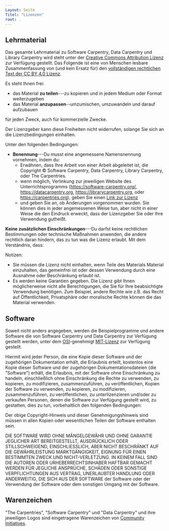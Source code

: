 ```yaml
---
Layout: Seite
Titel: "Lizenzen"
root: .
---
```

## Lehrmaterial

Das gesamte Lehrmaterial zu Software Carpentry, Data Carpentry und Library Carpentry wird
steht unter der [Creative Commons Attribution
Lizenz][cc-by-human] zur Verfügung gestellt. Das Folgende ist eine von Menschen lesbare Zusammenfassung von
(und kein Ersatz für) den [vollständigen rechtlichen Text der CC BY 4.0
Lizenz][cc-by-legal].

Es steht Ihnen frei:

* das Material **zu teilen**---zu kopieren und in jedem Medium oder Format weiterzugeben
* das Material **anzupassen**--umzumischen, umzuwandeln und darauf aufzubauen

für jeden Zweck, auch für kommerzielle Zwecke.

Der Lizenzgeber kann diese Freiheiten nicht widerrufen, solange Sie sich an die
Lizenzbedingungen einhalten.

Unter den folgenden Bedingungen:

* **Benennung**---Du musst eine angemessene Namensnennung vornehmen, indem du:
  - Erwähnen, dass Ihre Arbeit von einer Arbeit abgeleitet ist, die
    Copyright © Software Carpentry, Data Carpentry, Library Carpentry,
    oder The Carpentries.
  - wenn möglich, Verlinkung zur jeweiligen Website des Unterrichtsprogramms
    (https://software-carpentry.org/, https://datacarpentry.org, https://librarycarpentry.org, oder
    https://carpentries.org), geben Sie einen [Link zur Lizenz][cc-by-human]
  - und geben Sie an, ob Änderungen vorgenommen wurden. Sie können dies in jeder angemessenen Weise tun, aber nicht in einer Weise
    die den Eindruck erweckt, dass der Lizenzgeber Sie oder Ihre Verwendung gutheißt.

**Keine zusätzlichen Einschränkungen**---Du darfst keine rechtlichen Bestimmungen oder
technische Maßnahmen anwenden, die andere rechtlich daran hindern, das zu tun
was die Lizenz erlaubt.  Mit dem Verständnis, dass:

Notizen:

* Sie müssen die Lizenz nicht einhalten, wenn Teile des Materials
  Material einzuhalten, das gemeinfrei ist oder dessen Verwendung durch eine
  Ausnahme oder Beschränkung erlaubt ist.
* Es werden keine Garantien gegeben. Die Lizenz gibt Ihnen möglicherweise nicht alle
  Berechtigungen, die Sie für Ihre beabsichtigte Verwendung benötigen. Zum Beispiel, andere
  Rechte wie z.B. das Recht auf Öffentlichkeit, Privatsphäre oder moralische Rechte können die
  das Material verwenden.

## Software

Soweit nicht anders angegeben, werden die Beispielprogramme und andere Software
die von Software Carpentry und Data Carpentry zur Verfügung gestellt werden, unter dem
[OSI][osi]-genehmigt
[MIT-Lizenz][mit-license] zur Verfügung gestellt.

Hiermit wird jeder Person, die eine Kopie dieser Software und der zugehörigen Dokumentation erhält, die Erlaubnis erteilt, kostenlos
eine Kopie dieser Software und der zugehörigen Dokumentationsdateien (die
"Software") erhält, die Erlaubnis, mit der Software ohne Einschränkung zu handeln, einschließlich
ohne Einschränkung die Rechte zu verwenden, zu kopieren, zu modifizieren, zusammenzuführen, zu veröffentlichen,
Kopien der Software zu verwenden, zu kopieren, zu modifizieren, zusammenzuführen, zu veröffentlichen, zu unterlizenzieren und/oder zu verkaufen
Personen, denen die Software zur Verfügung gestellt wird, zu gestatten, dies zu tun, vorbehaltlich
den folgenden Bedingungen:

Der obige Copyright-Hinweis und dieser Genehmigungshinweis sind
müssen in allen Kopien oder wesentlichen Teilen der Software enthalten sein.

DIE SOFTWARE WIRD OHNE MÄNGELGEWÄHR UND OHNE GARANTIE JEGLICHER ART BEREITGESTELLT,
AUSDRÜCKLICH ODER STILLSCHWEIGEND, EINSCHLIESSLICH, ABER NICHT BESCHRÄNKT AUF DIE GEWÄHRLEISTUNG
MARKTGÄNGIGKEIT, EIGNUNG FÜR EINEN BESTIMMTEN ZWECK UND
NICHT-VERLETZUNG. IN KEINEM FALL SIND DIE AUTOREN ODER URHEBERRECHTSINHABER
HAFTBAR GEMACHT WERDEN FÜR JEGLICHE ANSPRÜCHE, SCHÄDEN ODER SONSTIGE VERPFLICHTUNGEN
AUS VERTRAG, UNERLAUBTER HANDLUNG ODER ANDERWEITIG, DIE SICH AUS DER SOFTWARE
der Software oder der Verwendung der Software oder dem sonstigen Umgang mit der Software.

## Warenzeichen

"The Carpentries", "Software Carpentry" und "Data Carpentry" und ihre jeweiligen Logos sind
eingetragene Warenzeichen von [Community Initiatives][CI].

[cc-by-human]: https://creativecommons.org/licenses/by/4.0/
[cc-by-legal]: https://creativecommons.org/licenses/by/4.0/legalcode
[mit-license]: https://opensource.org/licenses/mit-license.html
[ci]: http://communityin.org/
[osi]: https://opensource.org
